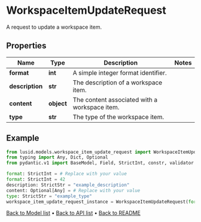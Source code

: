 # WorkspaceItemUpdateRequest

A request to update a workspace item.
## Properties
Name | Type | Description | Notes
------------ | ------------- | ------------- | -------------
**format** | **int** | A simple integer format identifier. | 
**description** | **str** | The description of a workspace item. | 
**content** | **object** | The content associated with a workspace item. | 
**type** | **str** | The type of the workspace item. | 
## Example

```python
from lusid.models.workspace_item_update_request import WorkspaceItemUpdateRequest
from typing import Any, Dict, Optional
from pydantic.v1 import BaseModel, Field, StrictInt, constr, validator

format: StrictInt = # Replace with your value
format: StrictInt = 42
description: StrictStr = "example_description"
content: Optional[Any] = # Replace with your value
type: StrictStr = "example_type"
workspace_item_update_request_instance = WorkspaceItemUpdateRequest(format=format, description=description, content=content, type=type)

```

[Back to Model list](../README.md#documentation-for-models) &#8226; [Back to API list](../README.md#documentation-for-api-endpoints) &#8226; [Back to README](../README.md)

